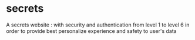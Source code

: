 # secrets
A secrets website : with security and authentication from level 1 to level 6 in order to provide best personalize experience and safety to user's data   
